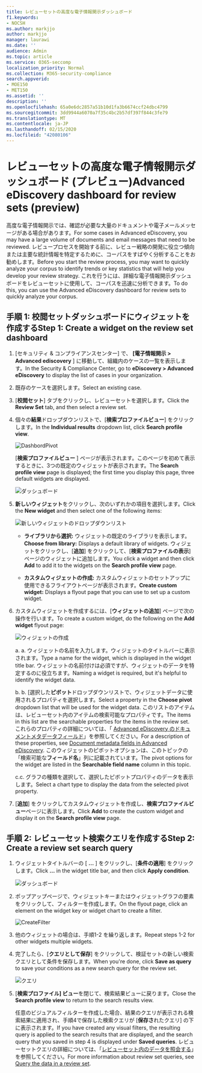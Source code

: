 ```yaml
---
title: レビューセットの高度な電子情報開示ダッシュボード
f1.keywords:
- NOCSH
ms.author: markjjo
author: markjjo
manager: laurawi
ms.date: ''
audience: Admin
ms.topic: article
ms.service: O365-seccomp
localization_priority: Normal
ms.collection: M365-security-compliance
search.appverid:
- MOE150
- MET150
ms.assetid: ''
description: ''
ms.openlocfilehash: 65a0e6dc2857a51b10d1fa3b6674ccf24dbc4799
ms.sourcegitcommit: 3dd9944a6070a7f35c4bc2b57df397f844c3fe79
ms.translationtype: MT
ms.contentlocale: ja-JP
ms.lasthandoff: 02/15/2020
ms.locfileid: "42080106"
---
```

# <a name="advanced-ediscovery-dashboard-for-review-sets-preview"></a><span data-ttu-id="6226c-102">レビューセットの高度な電子情報開示ダッシュボード (プレビュー)</span><span class="sxs-lookup"><span data-stu-id="6226c-102">Advanced eDiscovery dashboard for review sets (preview)</span></span>

<span data-ttu-id="6226c-103">高度な電子情報開示では、確認が必要な大量のドキュメントや電子メールメッセージがある場合があります。</span><span class="sxs-lookup"><span data-stu-id="6226c-103">For some cases in Advanced eDiscovery, you may have a large volume of documents and email messages that need to be reviewed.</span></span> <span data-ttu-id="6226c-104">レビュープロセスを開始する前に、レビュー戦略の開発に役立つ傾向または主要な統計情報を特定するために、コーパスをすばやく分析することをお勧めします。</span><span class="sxs-lookup"><span data-stu-id="6226c-104">Before you start the review process, you may want to quickly analyze your corpus to identify trends or key statistics that will help you develop your review strategy.</span></span> <span data-ttu-id="6226c-105">これを行うには、詳細な電子情報開示ダッシュボードをレビューセットに使用して、コーパスを迅速に分析できます。</span><span class="sxs-lookup"><span data-stu-id="6226c-105">To do this, you can use the Advanced eDiscovery dashboard for review sets to quickly analyze your corpus.</span></span>

## <a name="step-1-create-a-widget-on-the-review-set-dashboard"></a><span data-ttu-id="6226c-106">手順 1: 校閲セットダッシュボードにウィジェットを作成する</span><span class="sxs-lookup"><span data-stu-id="6226c-106">Step 1: Create a widget on the review set dashboard</span></span>

1. <span data-ttu-id="6226c-107">[セキュリティ & コンプライアンスセンター] で、 **[電子情報開示 > Advanced ediscovery** ] に移動して、組織内のケースの一覧を表示します。</span><span class="sxs-lookup"><span data-stu-id="6226c-107">In the Security & Compliance Center, go to **eDiscovery > Advanced eDiscovery** to display the list of cases in your organization.</span></span>
  
2. <span data-ttu-id="6226c-108">既存のケースを選択します。</span><span class="sxs-lookup"><span data-stu-id="6226c-108">Select an existing case.</span></span>
  
3. <span data-ttu-id="6226c-109">[**校閲セット**] タブをクリックし、レビューセットを選択します。</span><span class="sxs-lookup"><span data-stu-id="6226c-109">Click the **Review Set** tab, and then select a review set.</span></span>
  
4. <span data-ttu-id="6226c-110">個々の**結果**ドロップダウンリストで、[**検索プロファイルビュー**] をクリックします。</span><span class="sxs-lookup"><span data-stu-id="6226c-110">In the **Individual results** dropdown list, click **Search profile view**.</span></span> 

   ![DashbordPivot](../media/dashboardpivot.png)

   <span data-ttu-id="6226c-112">[**検索プロファイルビュー** ] ページが表示されます。このページを初めて表示するときに、3つの既定のウィジェットが表示されます。</span><span class="sxs-lookup"><span data-stu-id="6226c-112">The **Search profile view** page is displayed; the first time you display this page, three default widgets are displayed.</span></span>

   ![ダッシュボード](../media/dashboardonly.png)
  
5. <span data-ttu-id="6226c-114">**新しいウィジェット**をクリックし、次のいずれかの項目を選択します。</span><span class="sxs-lookup"><span data-stu-id="6226c-114">Click the **New  widget** and then select one of the following items:</span></span>

   ![新しいウィジェットのドロップダウンリスト](../media/NewWidgetDropdownBox.png)

   - <span data-ttu-id="6226c-116">**ライブラリから選択:** ウィジェットの既定のライブラリを表示します。</span><span class="sxs-lookup"><span data-stu-id="6226c-116">**Choose from library:** Displays a default library of widgets.</span></span> <span data-ttu-id="6226c-117">ウィジェットをクリックし、[**追加**] をクリックして、[**検索プロファイルの表示**] ページのウィジェットに追加します。</span><span class="sxs-lookup"><span data-stu-id="6226c-117">You click a widget and then click **Add** to add it to the widgets on the **Search profile view** page.</span></span>
  
   - <span data-ttu-id="6226c-118">**カスタムウィジェットの作成:** カスタムウィジェットのセットアップに使用できるフライアウトページが表示されます。</span><span class="sxs-lookup"><span data-stu-id="6226c-118">**Create custom widget:** Displays a flyout page that you can use to set up a custom widget.</span></span> 

6. <span data-ttu-id="6226c-119">カスタムウィジェットを作成するには、[**ウィジェットの追加**] ページで次の操作を行います。</span><span class="sxs-lookup"><span data-stu-id="6226c-119">To create a custom widget, do the following on the **Add widget** flyout page:</span></span>

   ![ウィジェットの作成](../media/addwidget.png)

    <span data-ttu-id="6226c-121">a. </span><span class="sxs-lookup"><span data-stu-id="6226c-121">a.</span></span> <span data-ttu-id="6226c-122">ウィジェットの名前を入力します。ウィジェットのタイトルバーに表示されます。</span><span class="sxs-lookup"><span data-stu-id="6226c-122">Type a name for the widget, which is displayed in the widget title bar.</span></span> <span data-ttu-id="6226c-123">ウィジェットの名前付けは必須ですが、ウィジェットのデータを特定するのに役立ちます。</span><span class="sxs-lookup"><span data-stu-id="6226c-123">Naming a widget is required, but it's helpful to identify the widget data.</span></span>

    <span data-ttu-id="6226c-124">b. </span><span class="sxs-lookup"><span data-stu-id="6226c-124">b.</span></span> <span data-ttu-id="6226c-125">[選択した**ピボット**ドロップダウンリストで、ウィジェットデータに使用されるプロパティを選択します。</span><span class="sxs-lookup"><span data-stu-id="6226c-125">Select a property in the **Choose pivot** dropdown list that will be used for the widget data.</span></span> <span data-ttu-id="6226c-126">このリストのアイテムは、レビューセット内のアイテムの検索可能なプロパティです。</span><span class="sxs-lookup"><span data-stu-id="6226c-126">The items in this list are the searchable properties for the items in the review set.</span></span> <span data-ttu-id="6226c-127">これらのプロパティの詳細については、「 [Advanced eDiscovery のドキュメントメタデータフィールド](document-metadata-fields-in-Advanced-eDiscovery.md)」を参照してください。</span><span class="sxs-lookup"><span data-stu-id="6226c-127">For a description of these properties, see [Document metadata fields in Advanced eDiscovery](document-metadata-fields-in-Advanced-eDiscovery.md).</span></span> <span data-ttu-id="6226c-128">このウィジェットのピボットオプションは、このトピックの「検索可能な**フィールド名**」列に記載されています。</span><span class="sxs-lookup"><span data-stu-id="6226c-128">The pivot options for the widget are listed in the **Searchable field name** column in this topic.</span></span>

    <span data-ttu-id="6226c-129">c.</span><span class="sxs-lookup"><span data-stu-id="6226c-129">c.</span></span> <span data-ttu-id="6226c-130">グラフの種類を選択して、選択したピボットプロパティのデータを表示します。</span><span class="sxs-lookup"><span data-stu-id="6226c-130">Select a chart type to display the data from the selected pivot property.</span></span>

  6. <span data-ttu-id="6226c-131">[**追加**] をクリックしてカスタムウィジェットを作成し、**検索プロファイルビュー**ページに表示します。</span><span class="sxs-lookup"><span data-stu-id="6226c-131">Click **Add** to create the custom widget and display it on the **Search profile view** page.</span></span>

## <a name="step-2-create-a-review-set-search-query"></a><span data-ttu-id="6226c-132">手順 2: レビューセット検索クエリを作成する</span><span class="sxs-lookup"><span data-stu-id="6226c-132">Step 2: Create a review set search query</span></span>

1. <span data-ttu-id="6226c-133">ウィジェットタイトルバーの [ **...** ] をクリックし、[**条件の適用**] をクリックします。</span><span class="sxs-lookup"><span data-stu-id="6226c-133">Click **...** in the widget title bar, and then click **Apply condition**.</span></span>

   ![ダッシュボード](../media/searchprofilehome.png)

2. <span data-ttu-id="6226c-135">ポップアップページで、ウィジェットキーまたはウィジェットグラフの要素をクリックして、フィルターを作成します。</span><span class="sxs-lookup"><span data-stu-id="6226c-135">On the flyout page, click an element on the widget key or widget chart to create a filter.</span></span>

   ![CreateFilter](../media/applyconditionfilter.png)

3. <span data-ttu-id="6226c-137">他のウィジェットの場合は、手順1-2 を繰り返します。</span><span class="sxs-lookup"><span data-stu-id="6226c-137">Repeat steps 1-2 for other widgets multiple widgets.</span></span> 

4. <span data-ttu-id="6226c-138">完了したら、[**クエリとして保存**] をクリックして、検証セットの新しい検索クエリとして条件を保存します。</span><span class="sxs-lookup"><span data-stu-id="6226c-138">When you're done, click **Save as query** to save your conditions as a new search query for the review set.</span></span>

   ![クエリ](../media/savequery.png)

5. <span data-ttu-id="6226c-140">[**検索プロファイル] ビュー**を閉じて、検索結果ビューに戻ります。</span><span class="sxs-lookup"><span data-stu-id="6226c-140">Close the **Search profile view** to return to the search results view.</span></span>

   <span data-ttu-id="6226c-141">任意のビジュアルフィルターを作成した場合、結果のクエリが表示される検索結果に適用され、手順4で保存した検索クエリが [**保存さ**れたクエリ] の下に表示されます。</span><span class="sxs-lookup"><span data-stu-id="6226c-141">If you have created any visual filters, the resulting query is applied to the search results that are displayed, and the search query that you saved in step 4 is displayed under **Saved queries**.</span></span> <span data-ttu-id="6226c-142">レビューセットクエリの詳細については、「[レビューセット内のデータを照会する](review-set-search.md)」を参照してください。</span><span class="sxs-lookup"><span data-stu-id="6226c-142">For more information about review set queries, see [Query the data in a review set](review-set-search.md).</span></span>
